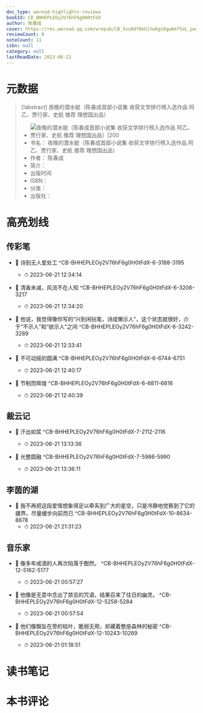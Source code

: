 ```yaml
---
doc_type: weread-highlights-reviews
bookId: CB_BHHEPLEOy2V76hF6g0H0tFdX
author: 陈春成
cover: https://res.weread.qq.com/wrepub/CB_5xs0dY0eG1Yw6gs6gw6mf5oL_parsecover
reviewCount: 0
noteCount: 11
isbn: null
category: null
lastReadDate: 2023-06-21
---
```

# 元数据
> [!abstract] 夜晚的潜水艇（陈春成首部小说集 收获文学排行榜入选作品 阿乙、贾行家、史航 推荐 理想国出品）
> - ![ 夜晚的潜水艇（陈春成首部小说集 收获文学排行榜入选作品 阿乙、贾行家、史航 推荐 理想国出品）|200](https://res.weread.qq.com/wrepub/CB_5xs0dY0eG1Yw6gs6gw6mf5oL_parsecover)
> - 书名： 夜晚的潜水艇（陈春成首部小说集 收获文学排行榜入选作品 阿乙、贾行家、史航 推荐 理想国出品）
> - 作者： 陈春成
> - 简介： 
> - 出版时间 
> - ISBN： 
> - 分类： 
> - 出版社： 

# 高亮划线

## 传彩笔


- 📌 诗到无人爱处工 ^CB-BHHEPLEOy2V76hF6g0H0tFdX-6-3188-3195
    - ⏱ 2023-06-21 12:34:14 

- 📌 清香未减，风流不在人知 ^CB-BHHEPLEOy2V76hF6g0H0tFdX-6-3206-3217
    - ⏱ 2023-06-21 12:34:20 

- 📌 他说，我觉得像你写的“兴到闲拈笔，诗成懒示人”，这个状态就很好，介于“不示人”和“欲示人”之间 ^CB-BHHEPLEOy2V76hF6g0H0tFdX-6-3242-3289
    - ⏱ 2023-06-21 12:33:41 

- 📌 不可动摇的圆满 ^CB-BHHEPLEOy2V76hF6g0H0tFdX-6-6744-6751
    - ⏱ 2023-06-21 12:40:17 

- 📌 节制而辉煌 ^CB-BHHEPLEOy2V76hF6g0H0tFdX-6-6811-6816
    - ⏱ 2023-06-21 12:40:39 
## 裁云记


- 📌 汗出如浆 ^CB-BHHEPLEOy2V76hF6g0H0tFdX-7-2112-2116
    - ⏱ 2023-06-21 13:13:36 

- 📌 光整圆融 ^CB-BHHEPLEOy2V76hF6g0H0tFdX-7-5986-5990
    - ⏱ 2023-06-21 13:36:11 
## 李茵的湖


- 📌 我不再把这段爱情想象得足以牵系到广大的星空，只是冷静地觉察到了它的疆界，尽量缓步向前而已 ^CB-BHHEPLEOy2V76hF6g0H0tFdX-10-8634-8678
    - ⏱ 2023-06-21 21:31:23 
## 音乐家


- 📌 像多年戒酒的人再次陷落于酣然。 ^CB-BHHEPLEOy2V76hF6g0H0tFdX-12-5162-5177
    - ⏱ 2023-06-21 00:57:27 

- 📌 他像是无意中念出了禁忌的咒语，结果召来了往日的幽灵。 ^CB-BHHEPLEOy2V76hF6g0H0tFdX-12-5258-5284
    - ⏱ 2023-06-21 00:57:54 

- 📌 他们像飘坠在旁的枯叶，脆弱无用，却藏着整座森林的秘密 ^CB-BHHEPLEOy2V76hF6g0H0tFdX-12-10243-10269
    - ⏱ 2023-06-21 01:18:51 
# 读书笔记

# 本书评论
